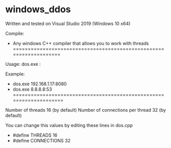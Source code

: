 # windows_ddos

Written and tested on Visual Studio 2019 (Windows 10 x64)

Compile:
 - Any windows C++ compiler that allows you to work with threads
===================================================================

Usage:
dos.exe <ip>:<port>
 
Example:
 - dos.exe 192.168.1.17:8080
 - dos.exe 8.8.8.8:53
====================================================================
 
Number of threads 16 (by default)
Number of connections per thread 32 (by default)

You can change this values by editing these lines in dos.cpp
 - #define THREADS 16
 - #define CONNECTIONS 32
